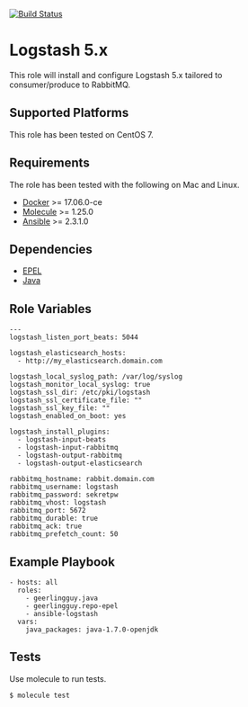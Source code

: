 [![Build Status](https://travis-ci.org/tonyganga/ansible-logstash.svg?branch=master)](https://travis-ci.org/tonyganga/ansible-logstash)

Logstash 5.x
=========

This role will install and configure Logstash 5.x tailored to consumer/produce to RabbitMQ.

Supported Platforms
-------------------

This role has been tested on CentOS 7.

Requirements
------------
The role has been tested with the following on Mac and Linux.

* [Docker](https://www.docker.com/) >= 17.06.0-ce
* [Molecule](https://github.com/metacloud/molecule) >= 1.25.0
* [Ansible](https://www.ansible.com/) >= 2.3.1.0

Dependencies
------------

* [EPEL](https://galaxy.ansible.com/geerlingguy/repo-epel/)
* [Java](https://galaxy.ansible.com/geerlingguy/java/)

Role Variables
--------------

```
---
logstash_listen_port_beats: 5044

logstash_elasticsearch_hosts:
  - http://my_elasticsearch.domain.com

logstash_local_syslog_path: /var/log/syslog
logstash_monitor_local_syslog: true
logstash_ssl_dir: /etc/pki/logstash
logstash_ssl_certificate_file: ""
logstash_ssl_key_file: ""
logstash_enabled_on_boot: yes

logstash_install_plugins:
  - logstash-input-beats
  - logstash-input-rabbitmq
  - logstash-output-rabbitmq
  - logstash-output-elasticsearch

rabbitmq_hostname: rabbit.domain.com
rabbitmq_username: logstash
rabbitmq_password: sekretpw
rabbitmq_vhost: logstash
rabbitmq_port: 5672
rabbitmq_durable: true
rabbitmq_ack: true
rabbitmq_prefetch_count: 50
```

Example Playbook
----------------

```
- hosts: all
  roles:
    - geerlingguy.java
    - geerlingguy.repo-epel
    - ansible-logstash
  vars:
    java_packages: java-1.7.0-openjdk

```

Tests
-----
Use molecule to run tests.

```
$ molecule test
```
